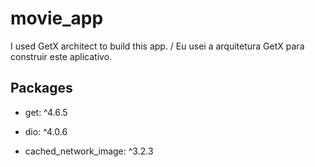 # movie_app

I used GetX architect to build this app. / Eu usei a arquitetura GetX para construir este aplicativo.

## Packages

- get: ^4.6.5

- dio: ^4.0.6

- cached_network_image: ^3.2.3